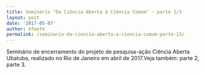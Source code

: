 ```yaml
---
title: Seminário "Da Ciência Aberta à Ciência Comum" - parte 1/3
layout: post
date: '2017-05-07'
author: efeefe
permalink: /seminario-da-ciencia-aberta-a-ciencia-comum-parte-13/
---
```


Seminário de encerramento do projeto de pesquisa-ação Ciência Aberta Ubatuba, realizado no Rio de Janeiro em abril de 2017.Veja também: parte 2, parte 3.